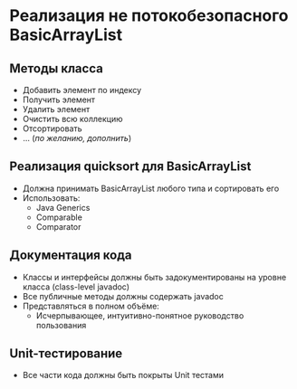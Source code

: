Реализация не потокобезопасного BasicArrayList
===================

Методы класса
-------
* Добавить элемент по индексу
* Получить элемент
* Удалить элемент
* Очистить всю коллекцию
* Отсортировать
* ... (_по желанию, дополнить_)
  
Реализация quicksort для BasicArrayList
-------
* Должна принимать BasicArrayList любого типа и сортировать его
* Использовать:
  * Java Generics
  * Comparable
  * Comparator

Документация кода
-------
* Классы и интерфейсы должны быть задокументированы на уровне класса (class-level javadoc)
* Все публичные методы должны содержать javadoc
* Представляться в полном объёме:
  * Исчерпывающее, интуитивно-понятное руководство пользования

Unit-тестирование
-------
* Все части кода должны быть покрыты Unit тестами